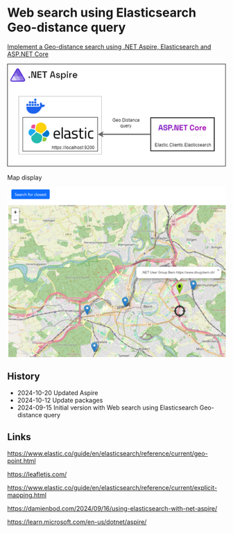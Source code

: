 # Web search using Elasticsearch Geo-distance query

[Implement a Geo-distance search using .NET Aspire, Elasticsearch and ASP.NET Core](https://damienbod.com/2024/09/23/implement-a-geo-distance-search-using-net-aspire-elasticsearch-and-asp-net-core/)

![Overview](https://github.com/damienbod/WebGeoElasticsearch/blob/main/images/aspire-elastic.png)


Map display

![Overview](https://github.com/damienbod/WebGeoElasticsearch/blob/main/images/elastic_geo_search_01.png)


## History

- 2024-10-20 Updated Aspire
- 2024-10-12 Update packages
- 2024-09-15 Initial version with Web search using Elasticsearch Geo-distance query

## Links

https://www.elastic.co/guide/en/elasticsearch/reference/current/geo-point.html

https://leafletjs.com/

https://www.elastic.co/guide/en/elasticsearch/reference/current/explicit-mapping.html

https://damienbod.com/2024/09/16/using-elasticsearch-with-net-aspire/

https://learn.microsoft.com/en-us/dotnet/aspire/
